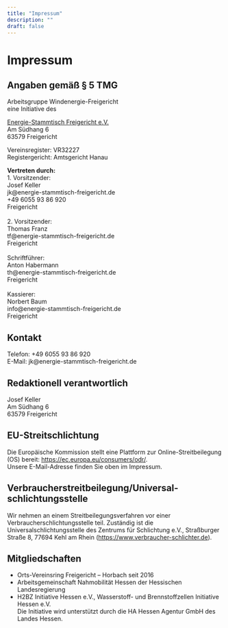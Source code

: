 ```yaml
---
title: "Impressum"
description: ""
draft: false
---
```


<h1>Impressum</h1>
<h2>Angaben gemäß § 5 TMG</h2>
<p>Arbeitsgruppe Windenergie-Freigericht<br />
eine Initiative des</p>

<p><a href="https://www.energie-stammtisch-freigericht.de" target="_blank">En&shy;er&shy;gie-Stamm&shy;tisch Frei&shy;ge&shy;richt e.V.</a><br />
Am Südhang 6<br />
63579 Freigericht</p>

<p>Vereinsregister: VR32227<br />
Registergericht: Amtsgericht Hanau</p>

<p><strong>Vertreten durch:</strong><br />
1. Vorsitzender:<br />
Josef Keller<br />
jk@energie-stammtisch-freigericht.de<br />
+49 6055 93 86 920<br />
Freigericht<br />
<br />
2. Vorsitzender:<br />
Thomas Franz<br />
tf@energie-stammtisch-freigericht.de<br />
Freigericht<br />
<br />
Schriftführer:<br />
Anton Habermann<br />
th@energie-stammtisch-freigericht.de<br />
Freigericht<br />
<br />
Kassierer:<br />
Norbert Baum<br />
info@energie-stammtisch-freigericht.de<br />
Freigericht</p>

<h2>Kontakt</h2>
<p>Telefon: +49 6055 93 86 920<br />
E-Mail: jk@energie-stammtisch-freigericht.de</p>

<h2>Redaktionell verantwortlich</h2>
<p>Josef Keller<br />
Am Südhang 6<br />
63579 Freigericht</p>

<h2>EU-Streitschlichtung</h2>
<p>Die Europäische Kommission stellt eine Plattform zur Online-Streitbeilegung (OS) bereit: <a href="https://ec.europa.eu/consumers/odr/" target="_blank" rel="noopener noreferrer">https://ec.europa.eu/consumers/odr/</a>.<br /> Unsere E-Mail-Adresse finden Sie oben im Impressum.</p>

<h2>Verbraucher­streit­beilegung/Universal­schlichtungs­stelle</h2>
<p>Wir nehmen an einem Streitbeilegungsverfahren vor einer Verbraucherschlichtungsstelle teil. Zuständig ist die Universalschlichtungsstelle des Zentrums für Schlichtung e.V., Straßburger Straße 8, 77694 Kehl am Rhein (<a href="https://www.verbraucher-schlichter.de" rel="noopener noreferrer" target="_blank">https://www.verbraucher-schlichter.de</a>).</p>

## Mitgliedschaften

- Orts-Vereinsring Freigericht – Horbach seit 2016
- Arbeitsgemeinschaft Nahmobilität Hessen der Hessischen Landesregierung
- H2BZ Initiative Hessen e.V., Wasserstoff- und Brennstoffzellen Initiative Hessen e.V.  
Die Initiative wird unterstützt durch die HA Hessen Agentur GmbH des Landes Hessen.
